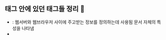 ## <head>태그 안에 있던 태그들 정리 🚀

- <meta> : 웹서버와 웹브라우저 사이에 주고받는 정보를 정의하는데 사용됨 문서 자체의 특성을 나타냄
- <title>: 웹사이트가 열리면 상단에 생기는 tab에 이름을 나타냄
- <link> : 필요한 스타일이나 아이콘등 외부 문서를 html문서에 연결시키는데 사용됨 


## <body> 많이 쓰는 태그 정리 📚

- <div> : 영역을 나누는데 쓰임
- <p> : 문단을 나누는데 쓰임 (div태그와 거의 비슷한 용도이나 단지 밑에 공간이 좀더 생김)
- <img src=""/>: 이미지 넣는데 쓰임. 단일태그임
- <input type="",placeholder="궁굼한 사항을 써주세요."/>: 검색창처럼 사용자에게 입력을 받는 태그 단일태그임 / input에 글자 참조
- <button> : 버튼을 만듬
- <a href=""/></a> : 링크를 연결해서 여러페이지로 이동할수있음 

<div>
- <h1><h2> : 제목/소제목
- <ul> :
- <li> : 점 만들기
  </div>
  테이블 생성
 <table border="2">
  <tr>
     <th>과목</th>
     <th>점수</th>
  </tr>
  <tr>
     <td>수학</td>
     <td>국어</td>
  </tr>
  <tr>
     <td>100점</td>
     <td>80점</td>
  </tr>
</table>
  
  
- <u> : 밑줄치기
- <strong> : 글자 굵게

